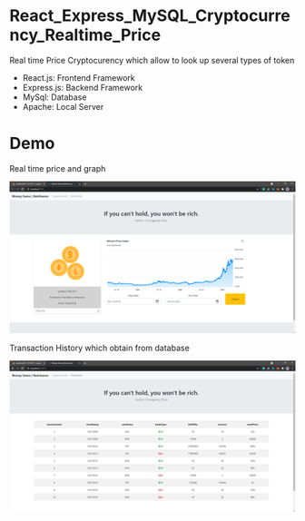 # React_Express_MySQL_Cryptocurrency_Realtime_Price
Real time Price Cryptocurency which allow to look up several types of token
- React.js: Frontend Framework
- Express.js: Backend Framework
- MySql: Database
- Apache: Local Server


# Demo

Real time price and graph

![alt text](https://github.com/natchanonBenz/React_Express_MySQL_Cryptocurrency_Realtime_Price/blob/main/demo/04.PNG?raw=true)

Transaction History which obtain from database

![alt text](https://github.com/natchanonBenz/React_Express_MySQL_Cryptocurrency_Realtime_Price/blob/main/demo/05.PNG?raw=true)
